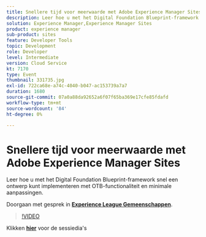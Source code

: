 ```yaml
---
title: Snellere tijd voor meerwaarde met Adobe Experience Manager Sites
description: Leer hoe u met het Digital Foundation Blueprint-framework snel een ontwerp kunt implementeren met OTB-functionaliteit en minimale aanpassingen. Deze sessie is afgeleverd als onderdeel van de Adobe Developers Live Content-gebeurtenis.
solution: Experience Manager,Experience Manager Sites
product: experience manager
sub-product: sites
feature: Developer Tools
topic: Development
role: Developer
level: Intermediate
version: Cloud Service
kt: 7170
type: Event
thumbnail: 331735.jpg
exl-id: 722ca68e-a74c-4040-b047-ac153739a7a7
duration: 1680
source-git-commit: 07a0a88da92652a6f07f65ba369e17cfe85fdafd
workflow-type: tm+mt
source-wordcount: '84'
ht-degree: 0%

---
```


# Snellere tijd voor meerwaarde met Adobe Experience Manager Sites

Leer hoe u met het Digital Foundation Blueprint-framework snel een ontwerp kunt implementeren met OTB-functionaliteit en minimale aanpassingen.

Doorgaan met gesprek in **[Experience League Gemeenschappen](https://adobe.ly/36Yd3v6)**.

>[!VIDEO](https://video.tv.adobe.com/v/331735/?quality=12&learn=on&hidetitle=true)

Klikken **[hier](/help/adobe-developers-live/assets/time-to-value-aem-sites.pdf)** voor de sessiedia&#39;s
